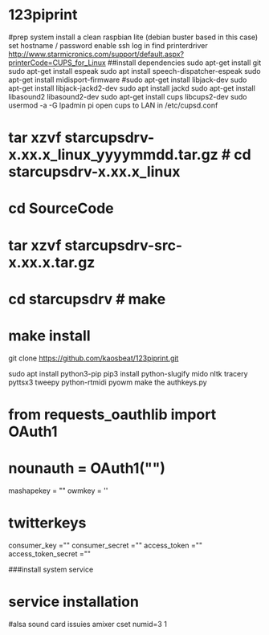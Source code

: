 # 123piprint




#prep system
install a clean raspbian lite (debian buster based in this case)
set hostname / password
enable ssh
log in 
find printerdriver http://www.starmicronics.com/support/default.aspx?printerCode=CUPS_for_Linux
##install dependencies
sudo apt-get install git
sudo apt-get install espeak
sudo apt install speech-dispatcher-espeak
sudo apt-get install midisport-firmware
#sudo apt-get install libjack-dev
sudo apt-get install libjack-jackd2-dev
sudo apt install jackd
sudo apt-get install libasound2 libasound2-dev
sudo apt-get install cups libcups2-dev
sudo usermod -a -G lpadmin pi
open cups to LAN in /etc/cupsd.conf

# tar xzvf starcupsdrv-x.xx.x_linux_yyyymmdd.tar.gz # cd starcupsdrv-x.xx.x_linux
# cd SourceCode
# tar xzvf starcupsdrv-src-x.xx.x.tar.gz
# cd starcupsdrv # make
# make install

git clone https://github.com/kaosbeat/123piprint.git

sudo apt install python3-pip
pip3 install python-slugify mido nltk tracery pyttsx3 tweepy python-rtmidi pyowm
make the authkeys.py
# from requests_oauthlib import OAuth1

# nounauth = OAuth1("")

mashapekey = ""
owmkey = ''

# twitterkeys 
consumer_key =""
consumer_secret =""
access_token =""
access_token_secret =""

###install system service



# service installation


#alsa sound card issuies
amixer cset numid=3 1
